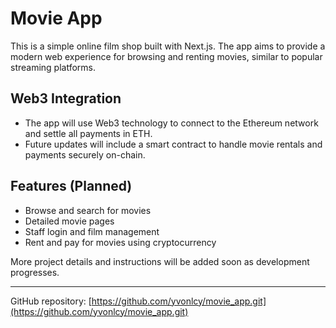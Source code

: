 # Movie App

This is a simple online film shop built with Next.js. The app aims to provide a modern web experience for browsing and renting movies, similar to popular streaming platforms.

## Web3 Integration
- The app will use Web3 technology to connect to the Ethereum network and settle all payments in ETH.
- Future updates will include a smart contract to handle movie rentals and payments securely on-chain.

## Features (Planned)
- Browse and search for movies
- Detailed movie pages
- Staff login and film management
- Rent and pay for movies using cryptocurrency

More project details and instructions will be added soon as development progresses.

---

GitHub repository: [https://github.com/yvonlcy/movie_app.git](https://github.com/yvonlcy/movie_app.git)
